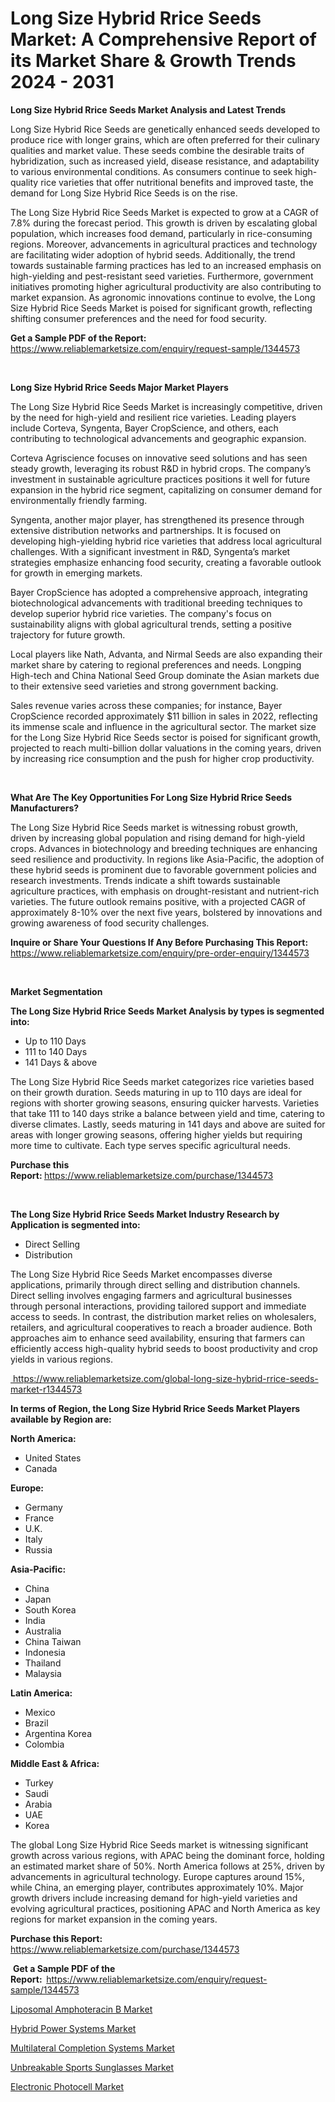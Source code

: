 <p><h1>Long Size Hybrid Rrice Seeds Market: A Comprehensive Report of its Market Share & Growth Trends 2024 - 2031</h1></p><p><strong>Long Size Hybrid Rrice Seeds Market Analysis and Latest Trends</strong></p>
<p><p>Long Size Hybrid Rice Seeds are genetically enhanced seeds developed to produce rice with longer grains, which are often preferred for their culinary qualities and market value. These seeds combine the desirable traits of hybridization, such as increased yield, disease resistance, and adaptability to various environmental conditions. As consumers continue to seek high-quality rice varieties that offer nutritional benefits and improved taste, the demand for Long Size Hybrid Rice Seeds is on the rise.</p><p>The Long Size Hybrid Rice Seeds Market is expected to grow at a CAGR of 7.8% during the forecast period. This growth is driven by escalating global population, which increases food demand, particularly in rice-consuming regions. Moreover, advancements in agricultural practices and technology are facilitating wider adoption of hybrid seeds. Additionally, the trend towards sustainable farming practices has led to an increased emphasis on high-yielding and pest-resistant seed varieties. Furthermore, government initiatives promoting higher agricultural productivity are also contributing to market expansion. As agronomic innovations continue to evolve, the Long Size Hybrid Rice Seeds Market is poised for significant growth, reflecting shifting consumer preferences and the need for food security.</p></p>
<p><strong>Get a Sample PDF of the Report:&nbsp;</strong> <a href="https://www.reliablemarketsize.com/enquiry/request-sample/1344573?utm_campaign=1167&utm_medium=2&utm_source=Github&utm_content=ia&utm_term=30092024&utm_id=long-size-hybrid-rrice-seeds">https://www.reliablemarketsize.com/enquiry/request-sample/1344573</a></p>
<p>&nbsp;</p>
<p><strong>Long Size Hybrid Rrice Seeds Major Market Players</strong></p>
<p><p>The Long Size Hybrid Rice Seeds Market is increasingly competitive, driven by the need for high-yield and resilient rice varieties. Leading players include Corteva, Syngenta, Bayer CropScience, and others, each contributing to technological advancements and geographic expansion.</p><p>Corteva Agriscience focuses on innovative seed solutions and has seen steady growth, leveraging its robust R&D in hybrid crops. The company’s investment in sustainable agriculture practices positions it well for future expansion in the hybrid rice segment, capitalizing on consumer demand for environmentally friendly farming. </p><p>Syngenta, another major player, has strengthened its presence through extensive distribution networks and partnerships. It is focused on developing high-yielding hybrid rice varieties that address local agricultural challenges. With a significant investment in R&D, Syngenta’s market strategies emphasize enhancing food security, creating a favorable outlook for growth in emerging markets.</p><p>Bayer CropScience has adopted a comprehensive approach, integrating biotechnological advancements with traditional breeding techniques to develop superior hybrid rice varieties. The company's focus on sustainability aligns with global agricultural trends, setting a positive trajectory for future growth.</p><p>Local players like Nath, Advanta, and Nirmal Seeds are also expanding their market share by catering to regional preferences and needs. Longping High-tech and China National Seed Group dominate the Asian markets due to their extensive seed varieties and strong government backing.</p><p>Sales revenue varies across these companies; for instance, Bayer CropScience recorded approximately $11 billion in sales in 2022, reflecting its immense scale and influence in the agricultural sector. The market size for the Long Size Hybrid Rice Seeds sector is poised for significant growth, projected to reach multi-billion dollar valuations in the coming years, driven by increasing rice consumption and the push for higher crop productivity.</p></p>
<p>&nbsp;</p>
<p><strong>What Are The Key Opportunities For Long Size Hybrid Rrice Seeds Manufacturers?</strong></p>
<p><p>The Long Size Hybrid Rice Seeds market is witnessing robust growth, driven by increasing global population and rising demand for high-yield crops. Advances in biotechnology and breeding techniques are enhancing seed resilience and productivity. In regions like Asia-Pacific, the adoption of these hybrid seeds is prominent due to favorable government policies and research investments. Trends indicate a shift towards sustainable agriculture practices, with emphasis on drought-resistant and nutrient-rich varieties. The future outlook remains positive, with a projected CAGR of approximately 8-10% over the next five years, bolstered by innovations and growing awareness of food security challenges.</p></p>
<p><strong>Inquire or Share Your Questions If Any Before Purchasing This Report:</strong> <a href="https://www.reliablemarketsize.com/enquiry/pre-order-enquiry/1344573?utm_campaign=1167&utm_medium=2&utm_source=Github&utm_content=ia&utm_term=30092024&utm_id=long-size-hybrid-rrice-seeds">https://www.reliablemarketsize.com/enquiry/pre-order-enquiry/1344573</a></p>
<p>&nbsp;</p>
<p><strong>Market Segmentation</strong></p>
<p><strong>The Long Size Hybrid Rrice Seeds Market Analysis by types is segmented into:</strong></p>
<p><ul><li>Up to 110 Days</li><li>111 to 140 Days</li><li>141 Days & above</li></ul></p>
<p><p>The Long Size Hybrid Rice Seeds market categorizes rice varieties based on their growth duration. Seeds maturing in up to 110 days are ideal for regions with shorter growing seasons, ensuring quicker harvests. Varieties that take 111 to 140 days strike a balance between yield and time, catering to diverse climates. Lastly, seeds maturing in 141 days and above are suited for areas with longer growing seasons, offering higher yields but requiring more time to cultivate. Each type serves specific agricultural needs.</p></p>
<p><strong>Purchase this Report:&nbsp;</strong><a href="https://www.reliablemarketsize.com/purchase/1344573?utm_campaign=1167&utm_medium=2&utm_source=Github&utm_content=ia&utm_term=30092024&utm_id=long-size-hybrid-rrice-seeds">https://www.reliablemarketsize.com/purchase/1344573</a></p>
<p>&nbsp;</p>
<p><strong>The Long Size Hybrid Rrice Seeds Market Industry Research by Application is segmented into:</strong></p>
<p><ul><li>Direct Selling</li><li>Distribution</li></ul></p>
<p><p>The Long Size Hybrid Rice Seeds Market encompasses diverse applications, primarily through direct selling and distribution channels. Direct selling involves engaging farmers and agricultural businesses through personal interactions, providing tailored support and immediate access to seeds. In contrast, the distribution market relies on wholesalers, retailers, and agricultural cooperatives to reach a broader audience. Both approaches aim to enhance seed availability, ensuring that farmers can efficiently access high-quality hybrid seeds to boost productivity and crop yields in various regions.</p></p>
<p><a href="https://www.reliablemarketsize.com/global-long-size-hybrid-rrice-seeds-market-r1344573?utm_campaign=1167&utm_medium=2&utm_source=Github&utm_content=ia&utm_term=30092024&utm_id=long-size-hybrid-rrice-seeds">&nbsp;https://www.reliablemarketsize.com/global-long-size-hybrid-rrice-seeds-market-r1344573</a></p>
<p><strong>In terms of Region, the Long Size Hybrid Rrice Seeds Market Players available by Region are:</strong></p>
<p>
    <p> <strong> North America: </strong>
        <ul>
            <li>United States</li>
            <li>Canada</li>
        </ul>
        </p> 
    <p> <strong> Europe: </strong>
        <ul>
            <li>Germany</li>
            <li>France</li>
            <li>U.K.</li>
            <li>Italy</li>
            <li>Russia</li>
        </ul>
        </p> 
    <p> <strong> Asia-Pacific: </strong>
        <ul>
            <li>China</li>
            <li>Japan</li>
            <li>South Korea</li>
            <li>India</li>
            <li>Australia</li>
            <li>China Taiwan</li>
            <li>Indonesia</li>
            <li>Thailand</li>
            <li>Malaysia</li>
        </ul>
        </p> 
    <p> <strong> Latin America: </strong>
        <ul>
            <li>Mexico</li>
            <li>Brazil</li>
            <li>Argentina Korea</li>
            <li>Colombia</li>
        </ul>
        </p> 
    <p> <strong> Middle East & Africa: </strong>
        <ul>
            <li>Turkey</li>
            <li>Saudi</li>
            <li>Arabia</li>
            <li>UAE</li>
            <li>Korea</li>
        </ul>
    </p>
    </p>
<p><p>The global Long Size Hybrid Rice Seeds market is witnessing significant growth across various regions, with APAC being the dominant force, holding an estimated market share of 50%. North America follows at 25%, driven by advancements in agricultural technology. Europe captures around 15%, while China, an emerging player, contributes approximately 10%. Major growth drivers include increasing demand for high-yield varieties and evolving agricultural practices, positioning APAC and North America as key regions for market expansion in the coming years.</p></p>
<p><strong>Purchase this Report: </strong><a href="https://www.reliablemarketsize.com/purchase/1344573?utm_campaign=1167&utm_medium=2&utm_source=Github&utm_content=ia&utm_term=30092024&utm_id=long-size-hybrid-rrice-seeds">https://www.reliablemarketsize.com/purchase/1344573</a></p>
<p>&nbsp;<strong>Get a Sample PDF of the Report:&nbsp;&nbsp;</strong><a href="https://www.reliablemarketsize.com/enquiry/request-sample/1344573?utm_campaign=1167&utm_medium=2&utm_source=Github&utm_content=ia&utm_term=30092024&utm_id=long-size-hybrid-rrice-seeds">https://www.reliablemarketsize.com/enquiry/request-sample/1344573</a></p>
<p><strong></strong></p>
<p><p><a href="https://github.com/AdeaOsmani695/Market-Research-Report-List-1/blob/main/liposomal-amphoteracin-b-market.md?utm_campaign=1167&utm_medium=2&utm_source=Github&utm_content=ia&utm_term=30092024&utm_id=long-size-hybrid-rrice-seeds">Liposomal Amphoteracin B Market</a></p><p><a href="https://www.linkedin.com/pulse/global-perspectives-hybrid-power-systems-market-trends-forecast-ef1mc?utm_campaign=1167&utm_medium=2&utm_source=Github&utm_content=ia&utm_term=30092024&utm_id=long-size-hybrid-rrice-seeds">Hybrid Power Systems Market</a></p><p><a href="https://www.linkedin.com/pulse/what-factors-influence-multilateral-completion-systems-market-wfcdc?utm_campaign=1167&utm_medium=2&utm_source=Github&utm_content=ia&utm_term=30092024&utm_id=long-size-hybrid-rrice-seeds">Multilateral Completion Systems Market</a></p><p><a href="https://github.com/mabutironaldo/Market-Research-Report-List-6/blob/main/unbreakable-sports-sunglasses-market.md?utm_campaign=1167&utm_medium=2&utm_source=Github&utm_content=ia&utm_term=30092024&utm_id=long-size-hybrid-rrice-seeds">Unbreakable Sports Sunglasses Market</a></p><p><a href="https://issuu.com/reportprime-2/docs/electronic-photocell-market-size-20_56db13267a5830?utm_campaign=1167&utm_medium=2&utm_source=Github&utm_content=ia&utm_term=30092024&utm_id=long-size-hybrid-rrice-seeds">Electronic Photocell Market</a></p></p>